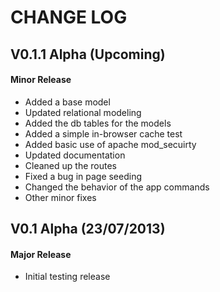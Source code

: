 CHANGE LOG
==========


## V0.1.1 Alpha (Upcoming)
#### Minor Release

* Added a base model
* Updated relational modeling
* Added the db tables for the models
* Added a simple in-browser cache test
* Added basic use of apache mod_secuirty
* Updated documentation
* Cleaned up the routes
* Fixed a bug in page seeding
* Changed the behavior of the app commands
* Other minor fixes


## V0.1 Alpha (23/07/2013)
#### Major Release

* Initial testing release
